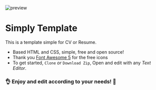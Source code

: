 ![preview](https://i.imgur.com/u9GwWKe.jpg)
# Simply Template
This is a template simple for CV or Resume.

- Based HTML and CSS, simple, free and open source!
- Thank you [Font Awesome 5](https://fontawesome.com/icons?d=gallery) for the free icons
- To get started, `Clone` _or_ `Download Zip`, Open and edit with any _Text Editor_.
### :ok_hand: Enjoy and edit according to your needs! :sparkling_heart:
